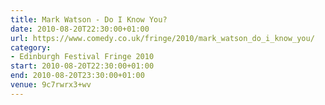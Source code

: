 ```yaml
---
title: Mark Watson - Do I Know You?
date: 2010-08-20T22:30:00+01:00
url: https://www.comedy.co.uk/fringe/2010/mark_watson_do_i_know_you/
category:
- Edinburgh Festival Fringe 2010
start: 2010-08-20T22:30:00+01:00
end: 2010-08-20T23:30:00+01:00
venue: 9c7rwrx3+wv
---
```

